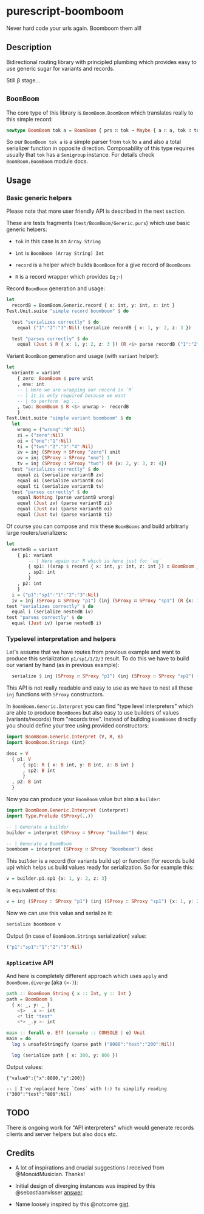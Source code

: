 # purescript-boomboom

Never hard code your urls again. Boomboom them all!

## Description

Bidirectional routing library with principled plumbing which provides easy to use generic sugar for variants and records.

Still β stage...

## `BoomBoom`

The core type of this library is `BoomBoom.BoomBoom` which translates really to this simple record:

```purescript
newtype BoomBoom tok a = BoomBoom { prs ∷ tok → Maybe { a ∷ a, tok ∷ tok }, ser ∷ a → tok }
```

So our `BoomBoom tok a` is a simple parser from `tok` to `a` and also a total serializer function in opposite direction. Composability of this type requires usually that `tok` has a `Semigroup` instance. For details check `BoomBoom.BoomBoom` module docs.

## Usage

### Basic generic helpers

Please note that more user friendly API is described in the next section.

These are tests fragments (`test/BoomBoom/Generic.purs`) which use basic generic helpers:

* `tok` in this case is an `Array String`

* `int` is `BoomBoom (Array String) Int`

* `record` is a helper which builds `BoomBoom` for a give record of `BoomBooms`

* `R` is a record wrapper which provides `Eq` ;-)

Record `BoomBoom` generation and usage:

```purescript
let
  recordB = BoomBoom.Generic.record { x: int, y: int, z: int }
Test.Unit.suite "simple record boomboom" $ do

  test "serializes correctly" $ do
    equal ("1":"2":"3":Nil) (serialize recordB { x: 1, y: 2, z: 3 })

  test "parses correctly" $ do
    equal (Just $ R { x: 1, y: 2, z: 3 }) (R <$> parse recordB ("1":"2":"3":Nil))
```

Variant `BoomBoom` generation and usage (with `variant` helper):

```purescript
let
  variantB = variant
    { zero: BoomBoom $ pure unit
    , one: int
    -- | Here we are wrapping our record in `R`
    -- | it is only required because we want
    -- | to perform `eq`...
    , two: BoomBoom $ R <$> unwrap >- recordB
    }
Test.Unit.suite "simple variant boomboom" $ do
  let
    wrong = ("wrong":"8":Nil)
    zi = ("zero":Nil)
    oi = ("one":"1":Nil)
    ti = ("two":"2":"3":"4":Nil)
    zv = inj (SProxy ∷ SProxy "zero") unit
    ov = inj (SProxy ∷ SProxy "one") 1
    tv = inj (SProxy ∷ SProxy "two") (R {x: 2, y: 3, z: 4})
  test "serializes correctly" $ do
    equal zi (serialize variantB zv)
    equal oi (serialize variantB ov)
    equal ti (serialize variantB tv)
  test "parses correctly" $ do
    equal Nothing (parse variantB wrong)
    equal (Just zv) (parse variantB zi)
    equal (Just ov) (parse variantB oi)
    equal (Just tv) (parse variantB ti)
```

Of course you can compose and mix these `BoomBooms` and build arbitrarly large routers/serializers:

```purescript
let
  nestedB = variant
    { p1: variant
        -- | Here again our R which is here just for `eq`
        { sp1: ((xrap $ record { x: int, y: int, z: int }) ∷ BoomBoom _ R)
        , sp2: int
        }
    , p2: int
    }
  i = ("p1":"sp1":"1":"2":"3":Nil)
  iv = inj (SProxy ∷ SProxy "p1") (inj (SProxy ∷ SProxy "sp1") (R {x: 1, y: 2, z: 3}))
test "serializes correctly" $ do
  equal i (serialize nestedB iv)
test "parses correctly" $ do
  equal (Just iv) (parse nestedB i)
```

### Typelevel interpretation and helpers

Let's assume that we have routes from previous example and want to produce this serialization `p1/sp1/1/2/3` result. To do this we have to build our variant by hand (as in previous example):

```purescript
  serialize $ inj (SProxy ∷ SProxy "p1") (inj (SProxy ∷ SProxy "sp1") {x: 1, y: 2, z: 3})
```

This API is not really readable and easy to use as we have to nest all these `inj` functions with `SProxy` constructors.

In `BoomBoom.Generic.Interpret` you can find "type level interpreters" which are able to produce `BoomBooms` but also easy to use builders of values (variants/records) from "records tree".
Instead of building `BoomBooms` directly you should define your tree using provided constructors:

```purescript
import BoomBoom.Generic.Interpret (V, R, B)
import BoomBoom.Strings (int)

desc = V
  { p1: V
      { sp1: R { x: B int, y: B int, z: B int }
      , sp2: B int
      }
  , p2: B int
  }
```

Now you can produce your `BoomBoom` value but also a `builder`:

```purescript
import BoomBoom.Generic.Interpret (interpret)
import Type.Prelude (SProxy(..))

-- | Generate a builder
builder = interpret (SProxy ∷ SProxy "builder") desc

-- | Generate a BoomBoom
boomboom = interpret (SProxy ∷ SProxy "boomboom") desc

```

This `builder` is a record (for variants build up) or function (for records build up) which helps us build values ready for serialization. So for example this:

```purescript
v = builder.p1.sp1 {x: 1, y: 2, z: 3}
```

Is equivalent of this:

```purescript
v = inj (SProxy ∷ SProxy "p1") (inj (SProxy ∷ SProxy "sp1") {x: 1, y: 2, z: 3})
```

Now we can use this value and serialize it:

```purescript
serialize boomboom v
```

Output (in case of `BoomBoom.Strings` serialization) value:

```purescript
("p1":"sp1":"1":"2":"3":Nil)
```

### `Applicative` API

And here is completely different approach which uses `apply` and `BoomBoom.diverge` (aka `(>-)`):


```purescript
path :: BoomBoom String { x :: Int, y :: Int }
path = BoomBoom $
  { x: _, y: _ }
    <$> _.x >- int
    <* lit "test"
    <*> _.y >- int

main :: forall e. Eff (console :: CONSOLE | e) Unit
main = do
  log $ unsafeStringify (parse path ("8080":"test":"200":Nil))

  log (serialize path { x: 300, y: 800 })
```

Output values:

```shell
{"value0":{"x":8080,"y":200}}

-- | I've replaced here `Cons` with (:) to simplify reading
("300":"test":"800":Nil)
```

## TODO

There is ongoing work for "API interpreters" which would generate records clients and server helpers but also docs etc.

## Credits

* A lot of inspirations and crucial suggestions I received from @MonoidMusician. Thanks!

* Initial design of diverging instances was inspired by this @sebastiaanvisser [answer](https://www.reddit.com/r/haskell/comments/38o0f7/a_mixture_of_applicative_and_divisible/#thing_t1_crwh6le).

* Name loosely inspired by this @notcome [gist](https://gist.github.com/notcome/c9d4c750985230d7e346).
